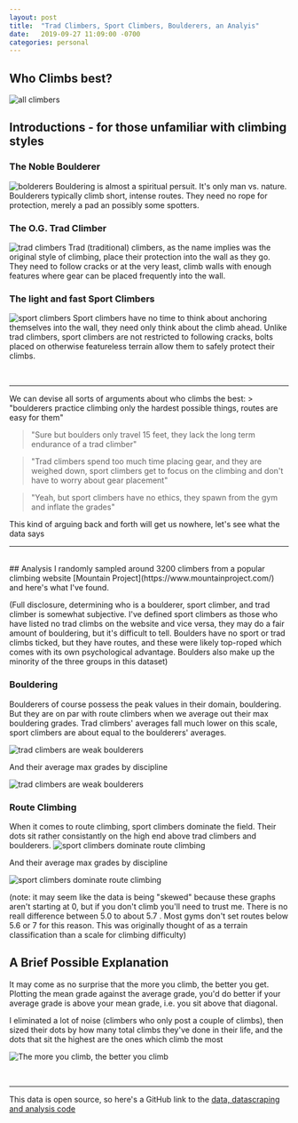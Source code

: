 ```yaml
---
layout: post
title:	"Trad Climbers, Sport Climbers, Boulderers, an Analyis"
date:	2019-09-27 11:09:00 -0700
categories: personal
---
```


## Who Climbs best?

![all climbers]({{site.baseurl}}/assets/mproj/trad_boulder_sport.jpeg)

## Introductions - for those unfamiliar with climbing styles
### The Noble Boulderer
![bolderers]({{site.baseurl}}/assets/mproj/boulderer.jpg)
Bouldering is almost a spiritual persuit. It's only man vs. nature. Boulderers typically climb short, intense routes. They need no rope for protection, merely a pad an possibly some spotters.
### The O.G. Trad Climber
![trad climbers]({{site.baseurl}}/assets/mproj/trad_climber.jpg)
Trad (traditional) climbers, as the name implies was the original style of climbing, place their protection into the wall as they go. They need to follow cracks or at the very least, climb walls with enough features where gear can be placed frequently into the wall.
### The light and fast Sport Climbers
![sport climbers]({{site.baseurl}}/assets/mproj/sport_climber.jpg)
Sport climbers have no time to think about anchoring themselves into the wall, they need only think about the climb ahead. Unlike trad climbers, sport climbers are not restricted to following cracks, bolts placed on otherwise featureless terrain allow them to safely protect their climbs.

<br>
<hr>
We can devise all sorts of arguments about who climbs the best:
> "boulderers practice climbing only the hardest possible things, routes are easy for them" 

> "Sure but boulders only travel 15 feet, they lack the long term endurance of a trad climber" 

> "Trad climbers spend too much time placing gear, and they are weighed down, sport climbers get to focus on the climbing and don't have to worry about gear placement" 

>"Yeah, but sport climbers have no ethics, they spawn from the gym and inflate the grades"

This kind of arguing back and forth will get us nowhere, let's see what the data says
<hr>
<br>
## Analysis
I randomly sampled around 3200 climbers from a popular climbing website [Mountain Project](https://www.mountainproject.com/) and here's what I've found. 

(Full disclosure, determining who is a boulderer, sport climber, and trad climber is somewhat subjective. I've defined sport climbers as those who have listed no trad climbs on the website and vice versa, they may do a fair amount of bouldering, but it's difficult to tell. Boulders have no sport or trad climbs ticked, but they have routes, and these were likely top-roped which comes with its own psychological advantage. Boulders also make up the minority of the three groups in this dataset)

### Bouldering
Boulderers of course possess the peak values in their domain, bouldering. But they are on par with route climbers when we average out their max bouldering grades. Trad climbers' averages fall much lower on this scale, sport climbers are about equal to the boulderers' averages.

![trad climbers are weak boulderers]({{site.baseurl}}/assets/mproj/strongest_boulders.png)

And their average max grades by discipline

![trad climbers are weak boulderers]({{site.baseurl}}/assets/mproj/trad_climbers_weak_boulderers.png)


### Route Climbing
When it comes to route climbing, sport climbers dominate the field. Their dots sit rather consistantly on the high end above trad climbers and boulderers.
![sport climbers dominate route climbing]({{site.baseurl}}/assets/mproj/sport_climbers_dominate_routes.png)

And their average max grades by discipline

![sport climbers dominate route climbing]({{site.baseurl}}/assets/mproj/sport_climbers_dominate_routes2.png)

(note: it may seem like the data is being "skewed" because these graphs aren't starting at 0, but if you don't climb you'll need to trust me. There is no reall difference between 5.0 to about 5.7 . Most gyms don't set routes below 5.6 or 7 for this reason. This was originally thought of as a terrain classification than a scale for climbing difficulty)

## A Brief Possible Explanation

It may come as no surprise that the more you climb, the better you get. Plotting the mean grade against the average grade, you'd do better if your average grade is above your mean grade, i.e. you sit above that diagonal.

I eliminated a lot of noise (climbers who only post a couple of climbs), then sized their dots by how many total climbs they've done in their life, and the dots that sit the highest are the ones which climb the most

![The more you climb, the better you climb]({{site.baseurl}}/assets/mproj/more_climbs_raise_grade.png)

<br>
<hr>


This data is open source, so here's a GitHub link to the [data, datascraping and analysis code](https://github.com/Tclack88/MountainProject)
